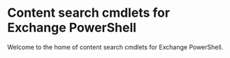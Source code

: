 # Content search cmdlets for Exchange PowerShell

Welcome to the home of content search cmdlets for Exchange PowerShell.
